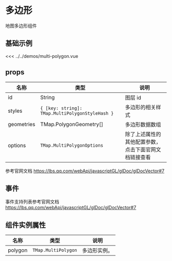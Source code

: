 # 多边形

地图多边形组件


## 基础示例

<PolygonDemo/>

<<< ../../demos/multi-polygon.vue

## props

| 名称            | 类型                         | 说明                                                 |
| --------------- | ---------------------------- | ---------------------------------------------------- |
| id         | String                                       | 图层 id          |
| styles     | `{ [key: string]: TMap.MultiPolygonStyleHash }` | 多边形的相关样式 |
| geometries | TMap.PolygonGeometry[]                         | 多边形数据数组   |
| options   | `TMap.MultiPolygonOptions` |  除了上述属性的其他配置参数，点击下面官网文档链接查看                        |

参考官网文档 https://lbs.qq.com/webApi/javascriptGL/glDoc/glDocVector#7

## 事件

事件支持列表参考官网文档 https://lbs.qq.com/webApi/javascriptGL/glDoc/glDocVector#7

## 组件实例属性

| 名称            | 类型                         | 说明                                                 |
| --------------- | ---------------------------- | ---------------------------------------------------- |
| polygon         | `TMap.MultiPolygon` | 多边形实例。                                   |